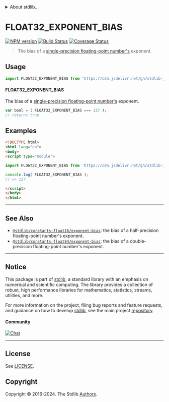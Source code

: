<!--

@license Apache-2.0

Copyright (c) 2018 The Stdlib Authors.

Licensed under the Apache License, Version 2.0 (the "License");
you may not use this file except in compliance with the License.
You may obtain a copy of the License at

   http://www.apache.org/licenses/LICENSE-2.0

Unless required by applicable law or agreed to in writing, software
distributed under the License is distributed on an "AS IS" BASIS,
WITHOUT WARRANTIES OR CONDITIONS OF ANY KIND, either express or implied.
See the License for the specific language governing permissions and
limitations under the License.

-->


<details>
  <summary>
    About stdlib...
  </summary>
  <p>We believe in a future in which the web is a preferred environment for numerical computation. To help realize this future, we've built stdlib. stdlib is a standard library, with an emphasis on numerical and scientific computation, written in JavaScript (and C) for execution in browsers and in Node.js.</p>
  <p>The library is fully decomposable, being architected in such a way that you can swap out and mix and match APIs and functionality to cater to your exact preferences and use cases.</p>
  <p>When you use stdlib, you can be absolutely certain that you are using the most thorough, rigorous, well-written, studied, documented, tested, measured, and high-quality code out there.</p>
  <p>To join us in bringing numerical computing to the web, get started by checking us out on <a href="https://github.com/stdlib-js/stdlib">GitHub</a>, and please consider <a href="https://opencollective.com/stdlib">financially supporting stdlib</a>. We greatly appreciate your continued support!</p>
</details>

# FLOAT32_EXPONENT_BIAS

[![NPM version][npm-image]][npm-url] [![Build Status][test-image]][test-url] [![Coverage Status][coverage-image]][coverage-url] <!-- [![dependencies][dependencies-image]][dependencies-url] -->

> The bias of a [single-precision floating-point number's][ieee754] exponent.



<section class="usage">

## Usage

```javascript
import FLOAT32_EXPONENT_BIAS from 'https://cdn.jsdelivr.net/gh/stdlib-js/constants-float32-exponent-bias@esm/index.mjs';
```

#### FLOAT32_EXPONENT_BIAS

The bias of a [single-precision floating-point number's][ieee754] exponent.

```javascript
var bool = ( FLOAT32_EXPONENT_BIAS === 127 );
// returns true
```

</section>

<!-- /.usage -->

<section class="examples">

## Examples

<!-- TODO: better example -->

<!-- eslint no-undef: "error" -->

```html
<!DOCTYPE html>
<html lang="en">
<body>
<script type="module">

import FLOAT32_EXPONENT_BIAS from 'https://cdn.jsdelivr.net/gh/stdlib-js/constants-float32-exponent-bias@esm/index.mjs';

console.log( FLOAT32_EXPONENT_BIAS );
// => 127

</script>
</body>
</html>
```

</section>

<!-- /.examples -->

<!-- C interface documentation. -->



<!-- Section for related `stdlib` packages. Do not manually edit this section, as it is automatically populated. -->

<section class="related">

* * *

## See Also

-   <span class="package-name">[`@stdlib/constants-float16/exponent-bias`][@stdlib/constants/float16/exponent-bias]</span><span class="delimiter">: </span><span class="description">the bias of a half-precision floating-point number's exponent.</span>
-   <span class="package-name">[`@stdlib/constants-float64/exponent-bias`][@stdlib/constants/float64/exponent-bias]</span><span class="delimiter">: </span><span class="description">the bias of a double-precision floating-point number's exponent.</span>

</section>

<!-- /.related -->

<!-- Section for all links. Make sure to keep an empty line after the `section` element and another before the `/section` close. -->


<section class="main-repo" >

* * *

## Notice

This package is part of [stdlib][stdlib], a standard library with an emphasis on numerical and scientific computing. The library provides a collection of robust, high performance libraries for mathematics, statistics, streams, utilities, and more.

For more information on the project, filing bug reports and feature requests, and guidance on how to develop [stdlib][stdlib], see the main project [repository][stdlib].

#### Community

[![Chat][chat-image]][chat-url]

---

## License

See [LICENSE][stdlib-license].


## Copyright

Copyright &copy; 2016-2024. The Stdlib [Authors][stdlib-authors].

</section>

<!-- /.stdlib -->

<!-- Section for all links. Make sure to keep an empty line after the `section` element and another before the `/section` close. -->

<section class="links">

[npm-image]: http://img.shields.io/npm/v/@stdlib/constants-float32-exponent-bias.svg
[npm-url]: https://npmjs.org/package/@stdlib/constants-float32-exponent-bias

[test-image]: https://github.com/stdlib-js/constants-float32-exponent-bias/actions/workflows/test.yml/badge.svg?branch=main
[test-url]: https://github.com/stdlib-js/constants-float32-exponent-bias/actions/workflows/test.yml?query=branch:main

[coverage-image]: https://img.shields.io/codecov/c/github/stdlib-js/constants-float32-exponent-bias/main.svg
[coverage-url]: https://codecov.io/github/stdlib-js/constants-float32-exponent-bias?branch=main

<!--

[dependencies-image]: https://img.shields.io/david/stdlib-js/constants-float32-exponent-bias.svg
[dependencies-url]: https://david-dm.org/stdlib-js/constants-float32-exponent-bias/main

-->

[chat-image]: https://img.shields.io/gitter/room/stdlib-js/stdlib.svg
[chat-url]: https://app.gitter.im/#/room/#stdlib-js_stdlib:gitter.im

[stdlib]: https://github.com/stdlib-js/stdlib

[stdlib-authors]: https://github.com/stdlib-js/stdlib/graphs/contributors

[umd]: https://github.com/umdjs/umd
[es-module]: https://developer.mozilla.org/en-US/docs/Web/JavaScript/Guide/Modules

[deno-url]: https://github.com/stdlib-js/constants-float32-exponent-bias/tree/deno
[deno-readme]: https://github.com/stdlib-js/constants-float32-exponent-bias/blob/deno/README.md
[umd-url]: https://github.com/stdlib-js/constants-float32-exponent-bias/tree/umd
[umd-readme]: https://github.com/stdlib-js/constants-float32-exponent-bias/blob/umd/README.md
[esm-url]: https://github.com/stdlib-js/constants-float32-exponent-bias/tree/esm
[esm-readme]: https://github.com/stdlib-js/constants-float32-exponent-bias/blob/esm/README.md
[branches-url]: https://github.com/stdlib-js/constants-float32-exponent-bias/blob/main/branches.md

[stdlib-license]: https://raw.githubusercontent.com/stdlib-js/constants-float32-exponent-bias/main/LICENSE

[ieee754]: https://en.wikipedia.org/wiki/IEEE_754-1985

<!-- <related-links> -->

[@stdlib/constants/float16/exponent-bias]: https://github.com/stdlib-js/constants-float16-exponent-bias/tree/esm

[@stdlib/constants/float64/exponent-bias]: https://github.com/stdlib-js/constants-float64-exponent-bias/tree/esm

<!-- </related-links> -->

</section>

<!-- /.links -->
